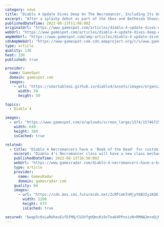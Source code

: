 ```yaml
---
category: news
title: "Diablo 4 Update Dives Deep On The Necromancer, Including Its Unique Book Of The Dead Mechanic"
excerpt: "After a splashy debut as part of the Xbox and Bethesda Showcase, more information about Diablo IV's Necromancer class has been revealed, including a new unique class mechanic called Book of the Dead ..."
publishedDateTime: 2022-06-13T11:08:00Z
originalUrl: "https://www.gamespot.com/articles/diablo-4-update-dives-deep-on-the-necromancer-including-its-unique-book-of-the-dead-mechanic/1100-6504544/"
webUrl: "https://www.gamespot.com/articles/diablo-4-update-dives-deep-on-the-necromancer-including-its-unique-book-of-the-dead-mechanic/1100-6504544/"
ampWebUrl: "https://www.gamespot.com/amp-articles/diablo-4-update-dives-deep-on-the-necromancer-including-its-unique-book-of-the-dead-mechanic/1100-6504544/"
cdnAmpWebUrl: "https://www-gamespot-com.cdn.ampproject.org/c/s/www.gamespot.com/amp-articles/diablo-4-update-dives-deep-on-the-necromancer-including-its-unique-book-of-the-dead-mechanic/1100-6504544/"
type: article
quality: 136
heat: 156
published: true

provider:
  name: GameSpot
  domain: gamespot.com
  images:
    - url: "https://smartableai.github.io/diablo4/assets/images/organizations/gamespot.com-50x50.jpg"
      width: 50
      height: 50

topics:
  - Diablo 4

images:
  - url: "https://www.gamespot.com/a/uploads/screen_large/1574/15746725/3989767-diablo-4-thumbnail_site.jpg"
    width: 640
    height: 360
    isCached: true

related:
  - title: "Diablo 4 Necromancers have a 'Book of the Dead' for customizing undead armies"
    excerpt: "Diablo 4's Necromancer class will have a new class mechanic called 'Book of the Dead' that lets you customize and fine-tune your undead army. The Necromancer was revealed as Diablo 4's fifth and final ..."
    publishedDateTime: 2022-06-13T16:50:00Z
    webUrl: "https://www.gamesradar.com/diablo-4-necromancers-have-a-book-of-the-dead-for-customizing-undead-armies/"
    type: article
    provider:
      name: GamesRadar
      domain: gamesradar.com
    quality: 84
    images:
      - url: "https://cdn.mos.cms.futurecdn.net/ZcRPimkTnMjyY6B3ZyiKQ8-1200-80.jpg"
        width: 1200
        height: 675
        isCached: true

secured: "bwqp5c0xLwRUheuEufDfMQ/CU3VfgHQmcKs9vTeaD4PPnxivN+RMNA2m+oQjMLdwpXb3ghq5zR87KCymAmPzVxMpf8u1nKA0jaI4MRCQMfSA/QpxSikNJ71o/leH8Jyh9ECZ3rgZAQ/ETc/8vNwPr7pmEDej0gEWIoW0vF0D00UBfZl9XPCED1kyLDyAnC/2GVIJJBcBo/jZffukUJt8ELMedNHVQhf1+KTBmMv9biGoxuqeZZYYoTBaYoyctOcESzS7yXrq3wBcR7PiCCDpcfMTEOHR+otMP+jQaENPO73/6ECLOTFyHx3e3uhx/1a5Ca671cBIcWnZ9Ia8025UP2cYclYd8/f5TzFMs6VcOEA=;yeKp0JEoHsUaT1guh2rtRA=="
---
```


